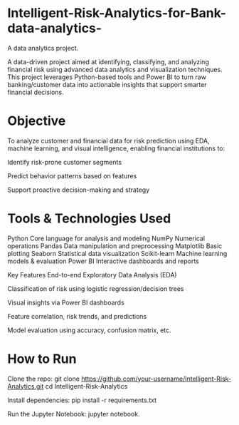 # Intelligent-Risk-Analytics-for-Bank-data-analytics-
A data analytics project.

A data-driven project aimed at identifying, classifying, and analyzing financial risk using advanced data analytics and visualization techniques. This project leverages Python-based tools and Power BI to turn raw banking/customer data into actionable insights that support smarter financial decisions.

# Objective

To analyze customer and financial data for risk prediction using EDA, machine learning, and visual intelligence, enabling financial institutions to:

Identify risk-prone customer segments

Predict behavior patterns based on features

Support proactive decision-making and strategy

# Tools & Technologies Used

Python Core language for analysis and modeling NumPy Numerical operations Pandas Data manipulation and preprocessing Matplotlib Basic plotting Seaborn Statistical data visualization Scikit-learn Machine learning models & evaluation Power BI Interactive dashboards and reports

Key Features End-to-end Exploratory Data Analysis (EDA)

Classification of risk using logistic regression/decision trees

Visual insights via Power BI dashboards

Feature correlation, risk trends, and predictions

Model evaluation using accuracy, confusion matrix, etc.

 # How to Run

Clone the repo: git clone https://github.com/your-username/Intelligent-Risk-Analytics.git cd Intelligent-Risk-Analytics

Install dependencies: pip install -r requirements.txt

Run the Jupyter Notebook: jupyter notebook.
